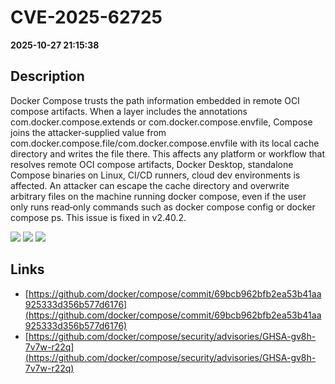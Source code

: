 # CVE-2025-62725

**2025-10-27 21:15:38**

## Description
Docker Compose trusts the path information embedded in remote OCI compose artifacts. When a layer includes the annotations com.docker.compose.extends or com.docker.compose.envfile, Compose joins the attacker‑supplied value from com.docker.compose.file/com.docker.compose.envfile with its local cache directory and writes the file there. This affects any platform or workflow that resolves remote OCI compose artifacts, Docker Desktop, standalone Compose binaries on Linux, CI/CD runners, cloud dev environments is affected. An attacker can escape the cache directory and overwrite arbitrary files on the machine running docker compose, even if the user only runs read‑only commands such as docker compose config or docker compose ps. This issue is fixed in v2.40.2.

![](https://img.shields.io/static/v1?label=Score&message=8.9&color=red)
![](https://img.shields.io/static/v1?label=Severity&message=HIGH&color=red)
![](https://img.shields.io/static/v1?label=CWE&message=Traversal&color=green)

## Links
- [https://github.com/docker/compose/commit/69bcb962bfb2ea53b41aa925333d356b577d6176](https://github.com/docker/compose/commit/69bcb962bfb2ea53b41aa925333d356b577d6176)
- [https://github.com/docker/compose/security/advisories/GHSA-gv8h-7v7w-r22q](https://github.com/docker/compose/security/advisories/GHSA-gv8h-7v7w-r22q)
